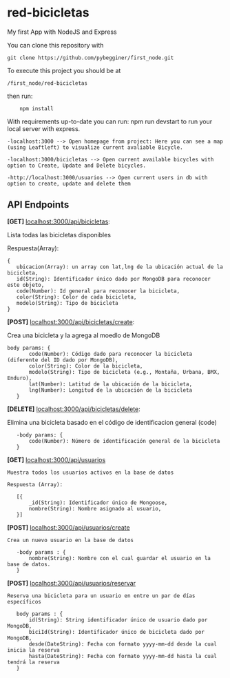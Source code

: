 # red-bicicletas
My first App with NodeJS and Express

You can clone this repository with
```
git clone https://github.com/pybegginer/first_node.git
```

To execute this project you should be at

```
/first_node/red-bicicletas
```
then run:
```
    npm install
```

With requirements up-to-date you can run:
    npm run devstart
to run your local server with express.
```
-localhost:3000 --> Open homepage from project: Here you can see a map (using Leaftleft) to visualize current avaliable Bicycle.

-localhost:3000/bicicletas --> Open current available bicycles with option to Create, Update and Delete bicycles.

-http://localhost:3000/usuarios --> Open current users in db with option to create, update and delete them

```

## API Endpoints

**[GET]** [localhost:3000/api/bicicletas](localhost:3000/api/bicicletas): 

Lista todas las bicicletas disponibles

Respuesta(Array):

 ```
{
    ubicacion(Array): un array con lat,lng de la ubicación actual de la bicicleta,
    id(String): Identificador único dado por MongoDB para reconocer este objeto,
    code(Number): Id general para reconocer la bicicleta,
    color(String): Color de cada bicicleta,
    modelo(String): Tipo de bicicleta
}
 ```

**[POST]** [localhost:3000/api/bicicletas/create](localhost:3000/api/bicicletas/create): 

Crea una bicicleta y la agrega  al moedlo de MongoDB

 ```
 body params: {
        code(Number): Código dado para reconocer la bicicleta (diferente del ID dado por MongoDB),
        color(String): Color de la bicicleta,         
        modelo(String): Tipo de bicicleta (e.g., Montaña, Urbana, BMX, Enduro),
        lat(Number): Latitud de la ubicación de la bicicleta,
        lng(Number): Longitud de la ubicación de la bicicleta
    }
 ```
    
**[DELETE]** [localhost:3000/api/bicicletas/delete](localhost:3000/api/bicicletas/delete):

Elimina una bicicleta basado en el código de identificacion general (code)

 ```
    -body params: {    
        code(Number): Número de identificación general de la bicicleta
    }
```  

**[GET]** [localhost:3000/api/usuarios](localhost:3000/api/usuarios)

    Muestra todos los usuarios activos en la base de datos
    
    Respuesta (Array):
    
 ```
    [{
        _id(String): Identificador único de Mongoose,
        nombre(String): Nombre asignado al usuario,
    }]
 ```

**[POST]** [localhost:3000/api/usuarios/create](localhost:3000/api/usuarios/create)

    Crea un nuevo usuario en la base de datos
    
 ```
    -body params : {
        nombre(String): Nombre con el cual guardar el usuario en la base de datos.
    }
 ```

 **[POST]** [localhost:3000/api/usuarios/reservar](localhost:3000/api/usuarios/reservar)
 
    Reserva una bicicleta para un usuario en entre un par de días específicos
    
 ```
    body params : {
        id(String): String identificador único de usuario dado por MongoDB,
        biciId(String): Identificador único de bicicleta dado por MongoDB,
        desde(DateString): Fecha con formato yyyy-mm-dd desde la cual inicia la reserva
        hasta(DateString): Fecha con formato yyyy-mm-dd hasta la cual tendrá la reserva
    }
 ```
